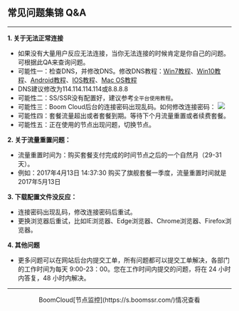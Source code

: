 ## 常见问题集锦 Q&A
---
**1.  关于无法正常连接**

* 如果没有大量用户反应无法连接，当你无法连接的时候肯定是你自己的问题。可根据此QA来查询问题。
* 可能性一：检查DNS，并修改DNS。修改DNS教程：[Win7教程](http://jingyan.baidu.com/article/f71d60375584591ab641d13c.html)、[Win10教程](http://jingyan.baidu.com/article/1612d50058aa86e20e1eee96.html)、[Android教程](http://jingyan.baidu.com/article/77b8dc7f9ffc1d6174eab6a6.html)、[IOS教程](http://jingyan.baidu.com/article/6525d4b155877dac7d2e9499.html)、[Mac OS教程](http://jingyan.baidu.com/article/fc07f9891f626712ffe519cf.html)
* DNS建议修改为114.114.114.114或8.8.8.8
* 可能性二：SS/SSR没有配置好，建议参考<code>全平台使用教程</code>。
* 可能性三：Boom Cloud后台的连接密码出现乱码。如何修改连接密码：
![](/assets/passwd.jpg)
* 可能性四：套餐流量超出或者套餐到期。等待下个月流量重置或者续费套餐。
* 可能性五：正在使用的节点出现问题，切换节点。

**2. 关于流量重置问题：**

* 流量重置时间为：购买套餐支付完成的时间节点之后的一个自然月（29-31天）。 
* 例如：2017年4月13日 14:37:30 购买了旗舰套餐一季度，流量重置时间就是2017年5月13日

**3. 下载配置文件没反应：**

* 连接密码出现乱码，修改连接密码后重试。
* 更换浏览器后重试，比如IE浏览器、Edge浏览器、Chrome浏览器、Firefox浏览器。

**4. 其他问题**

* 更多问题可以在网站后台内提交工单，所有问题都可以提交工单解决，各部门的工作时间为每天 9:00-23：00。您在工作时间内提交的问题，将在 24 小时内答复，48 小时内解决。 
 
---

<center> BoomCloud[节点监控](https://s.boomssr.com/)情况查看 <center>
